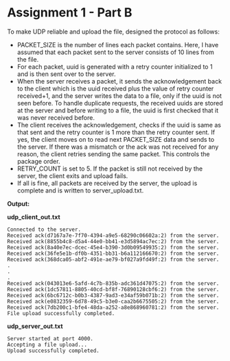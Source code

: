 # Assignment 1 - Part B

To make UDP reliable and upload the file, designed the protocol as follows:

* PACKET_SIZE is the number of lines each packet contains. Here, I have assumed that each packet sent to the server consists of 10 lines from the file.
* For each packet, uuid is generated with a retry counter initialized to 1 and is then sent over to the server.
* When the server receives a packet, it sends the acknowledgement back to the client which is the uuid received plus the value of retry counter received+1, and the server writes the data to a file, only if the uuid is not seen before. To handle duplicate requests, the received uuids are stored at the server and before writing to a file, the uuid is first checked that it was never received before.
* The client receives the acknowledgement, checks if the uuid is same as that sent and the retry counter is 1 more than the retry counter sent. If yes, the client moves on to read next PACKET_SIZE data and sends to the server. If there was a mismatch or the ack was not received for any reason, the client retries sending the same packet. This controls the package order.
* RETRY_COUNT is set to 5. If the packet is still not received by the server, the client exits and upload fails.
* If all is fine, all packets are received by the server, the upload is complete and is written to server_upload.txt.

**Output:**

**udp_client_out.txt**

```
Connected to the server.
Received ack(d7167a7e-7f70-4394-a9e5-68290c06602a:2) from the server.
Received ack(8855b4c8-d5a4-44e0-bb41-e3d5894ac7ec:2) from the server.
Received ack(8a40e7ec-dcec-45e4-b390-3d0b09549935:2) from the server.
Received ack(36fe5e1b-df0b-4351-bb31-b6a112166670:2) from the server.
Received ack(368dca05-abf2-491e-ae79-bf027a9fd49f:2) from the server.
.
.
.
Received ack(043013e6-5afd-4c7b-835b-adc361d47075:2) from the server.
Received ack(1dc57811-8805-40cd-bf8f-76890128cbf6:2) from the server.
Received ack(6bc6712c-b0b3-4387-9ad3-e34af59b071b:2) from the server.
Received ack(e0832359-6d78-49c5-b3e0-caa2b6675505:2) from the server.
Received ack(7db200c1-bfe4-48da-a252-a8e868960781:2) from the server.
File upload successfully completed.

```

**udp_server_out.txt**

```
Server started at port 4000.
Accepting a file upload...
Upload successfully completed.
```

